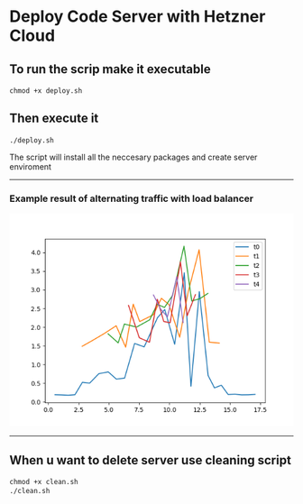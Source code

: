 # Deploy Code Server with Hetzner Cloud

## To run the scrip make it executable 
```
chmod +x deploy.sh
```

## Then execute it 
```
./deploy.sh
```

The script will install all the neccesary packages and create server enviroment

---

### Example result of alternating traffic with load balancer

![alt text](load-balancer.png)

---
## When u want to delete server use cleaning script
```
chmod +x clean.sh
./clean.sh
```